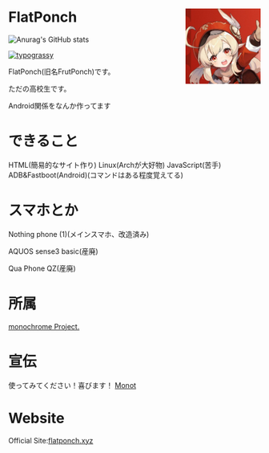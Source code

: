 # FlatPonch <img src="https://raw.githubusercontent.com/FlatPonch/FlatPonch/main/images/kleeicon3.jpg" align="right" width="150">

![Anurag's GitHub stats](https://github-readme-stats.vercel.app/api?username=flatponch&theme=dark&show_icons=true)

[![typograssy](https://typograssy.deno.dev/api?text=%20Welcome%20to%20FlatPonch's%20GitHub%20Profile!20)](https://github.com/kawarimidoll/typograssy)

FlatPonch(旧名FrutPonch)です。

ただの高校生です。

Android関係をなんか作ってます
# できること
HTML(簡易的なサイト作り)
Linux(Archが大好物)
JavaScript(苦手)
ADB&Fastboot(Android)(コマンドはある程度覚えてる)

# スマホとか

Nothing phone (1)(メインスマホ、改造済み)

AQUOS sense3 basic(産廃)

Qua Phone QZ(産廃)

# 所属
[monochrome Project.](https://github.com/mncrp)

# 宣伝
使ってみてください！喜びます！
[Monot](https://mncrp.github.io/project/monot)

# Website
Official Site:[flatponch.xyz](https://flatponch.xyz)

<!--
FlatPonch(旧名FrutPonch)について
上に書いてあるだろ

歴史:

- 2008年1月16日 俺が生まれる
- ちっちゃいころに机の角に右眉毛を擦る　それ以来眉毛が生えてこなくなった
- 2015年にWiiUを買ってもらってスプラにはまった
- 2017年にSwitchを買ってもらって(発売した年に買ったので入手に苦戦した)スプラ2にはまった
- 何年くらいかわからないけど初めてPCを買ってもらった(DELL製)　今はたまに使ってる(最初はWindows 10が入ってたけど今はLinux)
- 2020年に中学に入学
- 2021年ぐらいに小林さんちのメイドラゴンにはまるのと新しくPCを買ってもらった　この頃からロリコンになる
- 2022年後半ぐらいにずんだもんが自分の中でだれも超えられない推しになった　あと念願のNothing phone (1)とear (stick)を買った
- 2023年3月に中学を卒業。そしてG913 TKLとG502WLを買った。リアルフォースでも良かったけど。
- 現在はウェブサイト開発オンリー、動画編集してYouTubeなどに動画を投稿している　ゲームもしている(主にVRとRoblox)

-->

